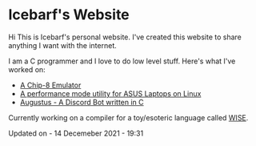 # Icebarf's Website

Hi This is Icebarf's personal website. I've created this website to share anything I want with the internet.

I am a C programmer and I love to do low level stuff. Here's what I've worked on:

- [A Chip-8 Emulator](https://github.com/icebarf/dy-chip8)
- [A performance mode utility for ASUS Laptops on Linux](https://github.com/icebarf/perfmode)
- [Augustus - A Discord Bot written in C](https://github.com/icebarf/Augustus)

Currently working on a compiler for a toy/esoteric language called [WISE](https://github.com/icebarf/wise-compiler).

Updated on - 14 Decemeber 2021 - 19:31